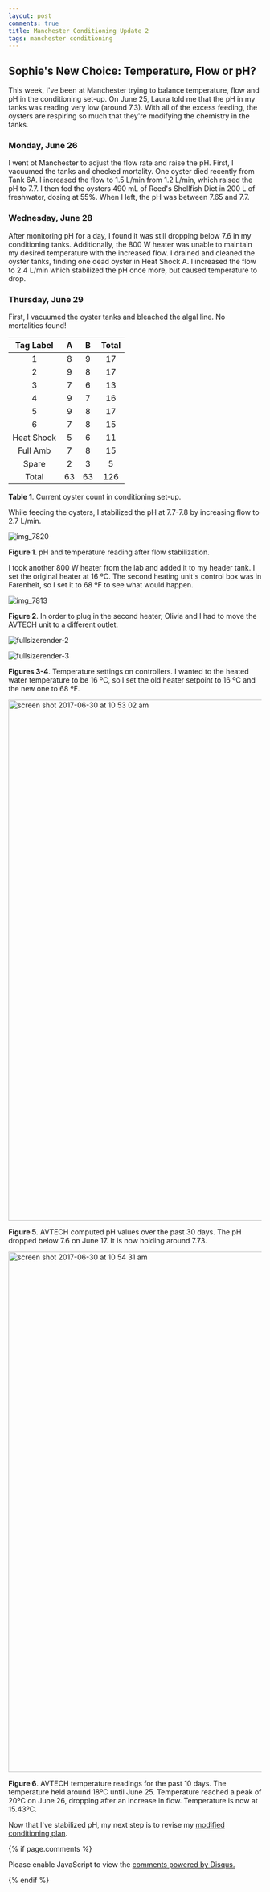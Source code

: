 ```yaml
---
layout: post
comments: true
title: Manchester Conditioning Update 2
tags: manchester conditioning
---
```


## Sophie's New Choice: Temperature, Flow or pH?

This week, I've been at Manchester trying to balance temperature, flow and pH in the conditioning set-up. On June 25, Laura told me that the pH in my tanks was reading very low (around 7.3). With all of the excess feeding, the oysters are respiring so much that they're modifying the chemistry in the tanks. 

### Monday, June 26

I went ot Manchester to adjust the flow rate and raise the pH. First, I vacuumed the tanks and checked mortality. One oyster died recently from Tank 6A. I increased the flow to 1.5 L/min from 1.2 L/min, which raised the pH to 7.7. I then fed the oysters 490 mL of Reed's Shellfish Diet in 200 L of freshwater, dosing at 55%. When I left, the pH was between 7.65 and 7.7.

### Wednesday, June 28

After monitoring pH for a day, I found it was still dropping below 7.6 in my conditioning tanks. Additionally, the 800 W heater was unable to maintain my desired temperature with the increased flow. I drained and cleaned the oyster tanks, finding one dead oyster in Heat Shock A. I increased the flow to 2.4 L/min which stabilized the pH once more, but caused temperature to drop.

### Thursday, June 29

First, I vacuumed the oyster tanks and bleached the algal line. No mortalities found!

|  Tag Label |  A |  B | Total |
|:----------:|:--:|:--:|:-----:|
|      1     |  8 |  9 |   17  |
|      2     |  9 |  8 |   17  |
|      3     |  7 |  6 |   13  |
|      4     |  9 |  7 |   16  |
|      5     |  9 |  8 |   17  |
|      6     |  7 |  8 |   15  |
| Heat Shock |  5 |  6 |   11  |
|  Full Amb  |  7 |  8 |   15  |
|    Spare   |  2 |  3 |    5  |
|    Total   | 63 | 63 |  126  |

**Table 1**. Current oyster count in conditioning set-up.

While feeding the oysters, I stabilized the pH at 7.7-7.8 by increasing flow to 2.7 L/min. 

![img_7820](https://user-images.githubusercontent.com/22335838/27746101-ba264974-5d7a-11e7-8b05-ccd40059ec75.JPG)

**Figure 1**. pH and temperature reading after flow stabilization.

I took another 800 W heater from the lab and added it to my header tank. I set the original heater at 16 ºC. The second heating unit's control box was in Farenheit, so I set it to 68 ºF to see what would happen.

![img_7813](https://user-images.githubusercontent.com/22335838/27746102-ba2fa910-5d7a-11e7-802c-7cf639cd0f31.JPG)

**Figure 2**. In order to plug in the second heater, Olivia and I had to move the AVTECH unit to a different outlet.

![fullsizerender-2](https://user-images.githubusercontent.com/22335838/27746108-bbe4828a-5d7a-11e7-95e7-e1b16fe7bf6d.jpg)

![fullsizerender-3](https://user-images.githubusercontent.com/22335838/27746107-bbddf6ea-5d7a-11e7-87a6-393c774c1008.jpg)

**Figures 3-4**. Temperature settings on controllers. I wanted to the heated water temperature to be 16 ºC, so I set the old heater setpoint to 16 ºC and the new one to 68 ºF.

<img width="1034" alt="screen shot 2017-06-30 at 10 53 02 am" src="https://user-images.githubusercontent.com/22335838/27748072-cd9cbeae-5d82-11e7-8782-af0efc457770.png">

**Figure 5**. AVTECH computed pH values over the past 30 days. The pH dropped below 7.6 on June 17. It is now holding around 7.73.

<img width="1033" alt="screen shot 2017-06-30 at 10 54 31 am" src="https://user-images.githubusercontent.com/22335838/27748073-cd9d8be0-5d82-11e7-9dbf-ae4fad31419f.png">

**Figure 6**. AVTECH temperature readings for the past 10 days. The temperature held around 18ºC until June 25. Temperature reached a peak of 20ºC on June 26, dropping after an increase in flow. Temperature is now at 15.43ºC.

Now that I've stabilized pH, my next step is to revise my [modified conditioning plan](https://yaaminiv.github.io/Manchester-Conditioning-Update/).

{% if page.comments %}

<div id="disqus_thread"></div>
<script>

/**
*  RECOMMENDED CONFIGURATION VARIABLES: EDIT AND UNCOMMENT THE SECTION BELOW TO INSERT DYNAMIC VALUES FROM YOUR PLATFORM OR CMS.
*  LEARN WHY DEFINING THESE VARIABLES IS IMPORTANT: https://disqus.com/admin/universalcode/#configuration-variables*/
/*
var disqus_config = function () {
this.page.url = PAGE_URL;  // Replace PAGE_URL with your page's canonical URL variable
this.page.identifier = PAGE_IDENTIFIER; // Replace PAGE_IDENTIFIER with your page's unique identifier variable
};
*/
(function() { // DON'T EDIT BELOW THIS LINE
var d = document, s = d.createElement('script');
s.src = 'https://the-responsible-grad-student.disqus.com/embed.js';
s.setAttribute('data-timestamp', +new Date());
(d.head || d.body).appendChild(s);
})();
</script>
<noscript>Please enable JavaScript to view the <a href="https://disqus.com/?ref_noscript">comments powered by Disqus.</a></noscript>

{% endif %}

<script id="dsq-count-scr" src="//the-responsible-grad-student.disqus.com/count.js" async></script>
